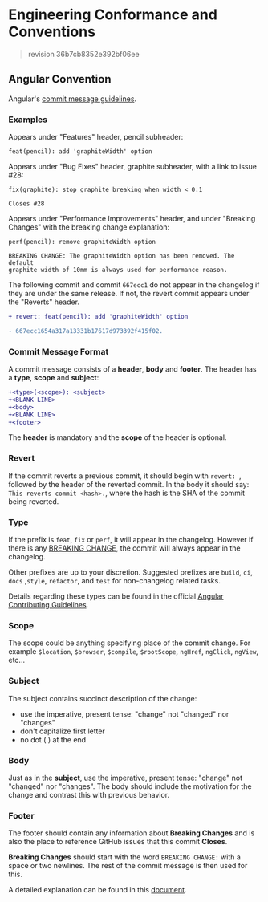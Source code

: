 <div align="left">

# Engineering Conformance and Conventions

</div>

> revision 36b7cb8352e392bf06ee

## Angular Convention

Angular's
[commit message guidelines](https://github.com/angular/angular/blob/master/CONTRIBUTING.md#commit).

### Examples

Appears under "Features" header, pencil subheader:

```
feat(pencil): add 'graphiteWidth' option
```

Appears under "Bug Fixes" header, graphite subheader, with a link to
issue #28:

```
fix(graphite): stop graphite breaking when width < 0.1

Closes #28
```

Appears under "Performance Improvements" header, and under "Breaking
Changes" with the breaking change explanation:

```
perf(pencil): remove graphiteWidth option

BREAKING CHANGE: The graphiteWidth option has been removed. The default
graphite width of 10mm is always used for performance reason.
```

The following commit and commit `667ecc1` do not appear in the changelog
if they are under the same release. If not, the revert commit appears
under the "Reverts" header.

```diff
+ revert: feat(pencil): add 'graphiteWidth' option

- 667ecc1654a317a13331b17617d973392f415f02.
```

### Commit Message Format

A commit message consists of a **header**, **body** and **footer**. The
header has a **type**, **scope** and **subject**:

```diff
+<type>(<scope>): <subject>
+<BLANK LINE>
+<body>
+<BLANK LINE>
+<footer>
```

The **header** is mandatory and the **scope** of the header is optional.

### Revert

If the commit reverts a previous commit, it should begin with
`revert: `, followed by the header of the reverted commit. In the body
it should say: `This reverts commit <hash>.`, where the hash is the SHA
of the commit being reverted.

### Type

If the prefix is `feat`, `fix` or `perf`, it will appear in the
changelog. However if there is any [BREAKING CHANGE](#footer), the
commit will always appear in the changelog.

Other prefixes are up to your discretion. Suggested prefixes are
`build`, `ci`, `docs` ,`style`, `refactor`, and `test` for non-changelog
related tasks.

Details regarding these types can be found in the official
[Angular Contributing Guidelines](https://github.com/angular/angular/blob/master/CONTRIBUTING.md#type).

### Scope

The scope could be anything specifying place of the commit change. For
example `$location`, `$browser`, `$compile`, `$rootScope`, `ngHref`,
`ngClick`, `ngView`, etc...

### Subject

The subject contains succinct description of the change:

- use the imperative, present tense: "change" not "changed" nor
  "changes"
- don't capitalize first letter
- no dot (.) at the end

### Body

Just as in the **subject**, use the imperative, present tense: "change"
not "changed" nor "changes". The body should include the motivation for
the change and contrast this with previous behavior.

### Footer

The footer should contain any information about **Breaking Changes** and
is also the place to reference GitHub issues that this commit
**Closes**.

**Breaking Changes** should start with the word `BREAKING CHANGE:` with
a space or two newlines. The rest of the commit message is then used for
this.

A detailed explanation can be found in this
[document](#commit-message-format).
